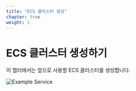 ```yaml
---
title: "ECS 클러스터 생성"
chapter: true
weight: 1
---
```


# ECS 클러스터 생성하기

이 챕터에서는 앞으로 사용할 ECS 클러스터를 생성합니다.

![Example Service](/images/tic-tac-toe/diagram-make-cluster.png)